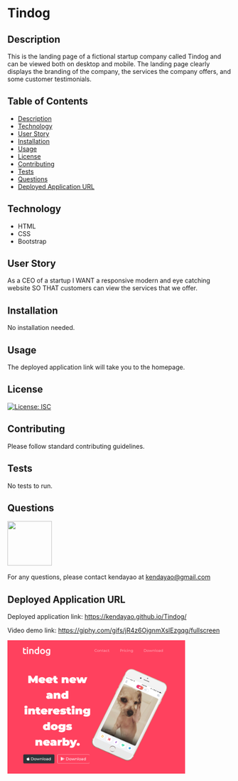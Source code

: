 # Tindog

## Description

This is the landing page of a fictional startup company called Tindog and can be viewed both on desktop and mobile. The landing page clearly displays the branding of the company, the services the company offers, and some customer testimonials. 

## Table of Contents

* [Description](#description)
* [Technology](#technology)
* [User Story](#user-story)
* [Installation](#installation)
* [Usage](#usage)
* [License](#license)
* [Contributing](#contributing)
* [Tests](#tests)
* [Questions](#questions)
* [Deployed Application URL](#deployed-application-URL)

## Technology

- HTML
- CSS
- Bootstrap

## User Story


As a CEO of a startup I WANT a responsive modern and eye catching website SO THAT customers can view the services that we offer.


## Installation

No installation needed.


## Usage

The deployed application link will take you to the homepage. 


## License


[![License: ISC](https://img.shields.io/badge/License-ISC-blue.svg)](https://opensource.org/licenses/ISC)


## Contributing


Please follow standard contributing guidelines.


## Tests


No tests to run.


## Questions

<img src="https://avatars3.githubusercontent.com/u/62568395?v=4" width="100" height="100">

For any questions, please contact kendayao at kendayao@gmail.com

## Deployed Application URL

Deployed application link: https://kendayao.github.io/Tindog/

Video demo link: https://giphy.com/gifs/jR4z6OjgnmXslEzgqg/fullscreen

<img src="images/tindog.png" width="400" height="300">